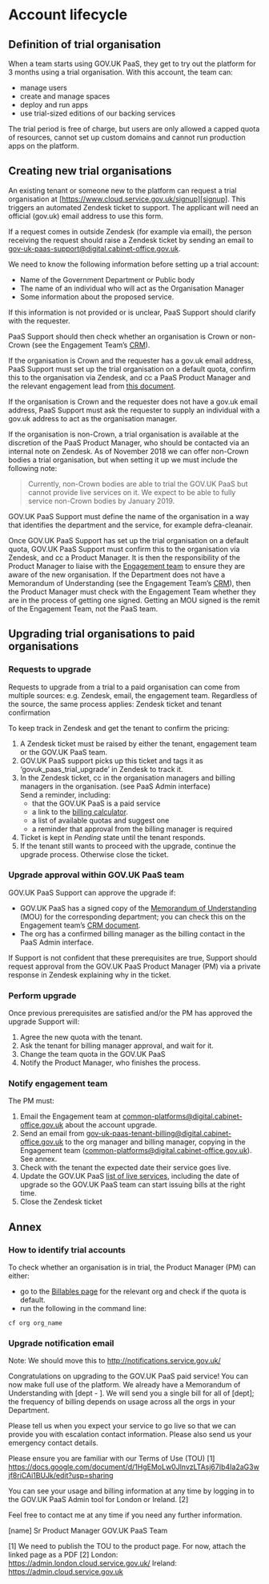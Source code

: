 # Account lifecycle

## Definition of trial organisation

When a team starts using GOV.UK PaaS, they get to try out the platform for 3 months using a trial organisation. With this account, the team can:

- manage users
- create and manage spaces
- deploy and run apps
- use trial-sized editions of our backing services

The trial period is free of charge, but users are only allowed a capped quota of resources, cannot set up custom domains and cannot run production apps on the platform.

## Creating new trial organisations

An existing tenant or someone new to the platform can request a trial
organisation at [https://www.cloud.service.gov.uk/signup][signup]. This
triggers an automated Zendesk ticket to support. The applicant will need an
official (gov.uk) email address to use this form.

If a request comes in outside Zendesk (for example via email), the person
receiving the request should raise a Zendesk ticket by sending an email to
[gov-uk-paas-support@digital.cabinet-office.gov.uk][support email].

We need to know the following information before setting up a trial account:

- Name of the Government Department or Public body
- The name of an individual who will act as the Organisation Manager
- Some information about the proposed service.

If this information is not provided or is unclear, PaaS Support should clarify
with the requester.

PaaS Support should then check whether an organisation is Crown or non-Crown
(see the Engagement Team’s [CRM][engagement team's CRM]).

If the organisation is Crown and the requester has a gov.uk email address, PaaS
Support must set up the trial organisation on a default quota, confirm this to
the organisation via Zendesk, and cc a PaaS Product Manager and the relevant
engagement lead from [this document](https://docs.google.com/document/d/13qGTlbQfqhH-Gx46e2w2XJKG4JyBnnFWLWJgM2XxUAc/edit).

If the organisation is Crown and the requester does not have a gov.uk email
address, PaaS Support must ask the requester to supply an individual with a
gov.uk address to act as the organisation manager.

If the organisation is non-Crown, a trial organisation is available at the
discretion of the PaaS Product Manager, who should be contacted via an internal
note on Zendesk. As of November 2018 we can offer non-Crown bodies a trial
organisation, but when setting it up we must include the following note:

> Currently, non-Crown bodies are able to trial the GOV.UK PaaS but cannot
provide live services on it. We expect to be able to fully service non-Crown
bodies by January 2019.

GOV.UK PaaS Support must define the name of the organisation in a way that
identifies the department and the service, for example defra-cleanair.

Once GOV.UK PaaS Support has set up the trial organisation on a default quota,
GOV.UK PaaS Support must confirm this to the organisation via Zendesk, and cc a
Product Manager. It is then the responsibility of the Product Manager to liaise
with the [Engagement team][engagement team email] to ensure they are aware of
the new organisation. If the Department does not have a Memorandum of
Understanding (see the Engagement Team’s [CRM][engagement team's CRM]), then
the Product Manager must check with the Engagement Team whether they are in the
process of getting one signed. Getting an MOU signed is the remit of the
Engagement Team, not the PaaS team.

## Upgrading trial organisations to paid organisations

### Requests to upgrade

Requests to upgrade from a trial to a paid organisation can come from multiple sources: e.g. Zendesk, email, the engagement team. Regardless of the source, the same process applies:
Zendesk ticket and tenant confirmation

To keep track in Zendesk and get the tenant to confirm the pricing:

1. A Zendesk ticket must be raised by either the tenant, engagement team or the GOV.UK PaaS team.
2. GOV.UK PaaS support picks up this ticket and tags it as ‘govuk_paas_trial_upgrade’ in Zendesk to track it.
3. In the Zendesk ticket, cc in the organisation managers and billing managers in the organisation. (see PaaS Admin interface)  
Send a reminder, including:
    - that the GOV.UK PaaS is a paid service 
    - a link to the [billing calculator](https://admin.cloud.service.gov.uk/calculator).
    - a list of available quotas and suggest one
    - a reminder that approval from the billing manager is required 
4. Ticket is kept in _Pending_ state until the tenant responds. 
5. If the tenant still wants to proceed with the upgrade, continue the upgrade process. Otherwise close the ticket.

### Upgrade approval within GOV.UK PaaS team

GOV.UK PaaS Support can approve the upgrade if: 

 - GOV.UK PaaS has a signed copy of the [Memorandum of Understanding](https://docs.google.com/spreadsheets/d/1HSYj4EEW-Fr6WPaKvYYM_I45Xgay1-707k1Elajgdh8/edit?ts=5b8801d5#gid=939993178) (MOU) for the corresponding department; you can check this on the Engagement team’s [CRM document](https://docs.google.com/spreadsheets/d/1HSYj4EEW-Fr6WPaKvYYM_I45Xgay1-707k1Elajgdh8/edit?ts=5b8801d5#gid=939993178).
 - The org has a confirmed billing manager as the billing contact in the PaaS Admin interface. 

If Support is not confident that these prerequisites are true, Support should request approval from the GOV.UK PaaS Product Manager (PM) via a private response in Zendesk explaining why in the ticket.

### Perform upgrade

Once previous prerequisites are satisfied and/or the PM has approved the upgrade Support will: 

1. Agree the new quota with the tenant.
2. Ask the tenant for billing manager approval, and wait for it.
3. Change the team quota in the GOV.UK PaaS
4. Notify the Product Manager, who finishes the process.

### Notify engagement team

The PM must:

1. Email the Engagement team at common-platforms@digital.cabinet-office.gov.uk about the account upgrade.
2. Send an email from gov-uk-paas-tenant-billing@digital.cabinet-office.gov.uk to the org manager and billing manager, copying in the Engagement team (common-platforms@digital.cabinet-office.gov.uk). See annex.
3. Check with the tenant the expected date their service goes live. 
4. Update the GOV.UK PaaS [list of live services](https://docs.google.com/spreadsheets/d/1iI39lXMaLEVskv5hFI7C0TMAWvGCE_msAITbcEZb1V8/edit#gid=267936930), including the date of upgrade so the GOV.UK PaaS team can start issuing bills at the right time.
5. Close the Zendesk ticket


## Annex

### How to identify trial accounts

To check whether an organisation is in trial, the Product Manager (PM) can either:

- go to the [Billables page](https://admin.cloud.service.gov.uk/reports/cost/2018-07) for the relevant org and check if the quota is default.
- run the following in the command line:

```
cf org org_name
```

### Upgrade notification email

Note: We should move this to http://notifications.service.gov.uk/


Congratulations on upgrading to the GOV.UK PaaS paid service! You can now make full use of the platform. We already have a Memorandum of Understanding with [dept - ]. We will send you a single bill for all of [dept]; the frequency of billing depends on usage across all the orgs in your Department. 

Please tell us when you expect your service to go live so that we can provide you with escalation contact information. Please also send us your emergency contact details.

Please ensure you are familiar with our Terms of Use (TOU) [1]
https://docs.google.com/document/d/1HgEMoLw0JlnvzLTAsj67Ib4Ia2aG3wjf8riCAi1BUJk/edit?usp=sharing

You can see your usage and billing information at any time by logging in to the GOV.UK PaaS Admin tool for London or Ireland. [2]

Feel free to contact me at any time if you need any further information.

[name]
Sr Product Manager
GOV.UK PaaS Team

[1] We need to publish the TOU to the product page. For now, attach the linked page as a PDF
[2] London: https://admin.london.cloud.service.gov.uk/ Ireland: https://admin.cloud.service.gov.uk

[signup]: https://www.cloud.service.gov.uk/signup
[support email]: mailto:gov-uk-paas-support@digital.cabinet-office.gov.uk
[engagement team's CRM]: https://docs.google.com/spreadsheets/d/1HSYj4EEW-Fr6WPaKvYYM_I45Xgay1-707k1Elajgdh8/edit?ts=5b8801d5#gid=939993178
[engagement team email]: mailto:common-platforms@digital.cabinet-office.gov.uk

